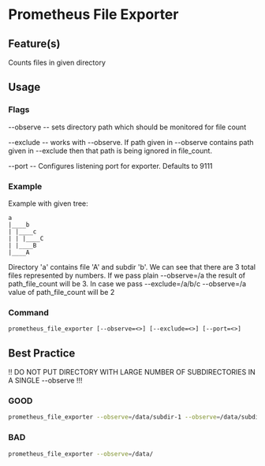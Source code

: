 # Prometheus File Exporter

## Feature(s)
Counts files in given directory

## Usage

### Flags

--observe <path to observed dir> -- sets directory path which should be monitored for file count

--exclude <path to excluded dir> -- works with --observe. If path given in --observe contains path given in --exclude then that path is being ignored in file_count.

--port -- Configures listening port for exporter. Defaults to 9111

### Example
Example with given tree:
```
a
|____b
| |____c
| | |____C
| |____B
|____A
```
Directory 'a' contains file 'A' and subdir 'b'. We can see that there are 3 total files represented by numbers. If we pass plain --observe=/a the result of path_file_count will be 3. In case we pass --exclude=/a/b/c --observe=/a value of path_file_count will be 2

### Command


```
prometheus_file_exporter [--observe=<>] [--exclude=<>] [--port=<>]
```

## Best Practice

!! DO NOT PUT DIRECTORY WITH LARGE NUMBER OF SUBDIRECTORIES IN A SINGLE --observe !!!


### GOOD
```bash
prometheus_file_exporter --observe=/data/subdir-1 --observe=/data/subdir-2 --observe=/data/subdir-3 
```
### BAD

```bash
prometheus_file_exporter --observe=/data/
```